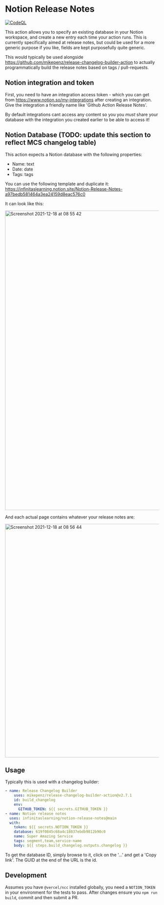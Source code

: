 # Notion Release Notes

[![CodeQL](https://github.com/infinitaslearning/notion-release-notes/actions/workflows/codeql-analysis.yml/badge.svg)](https://github.com/infinitaslearning/notion-release-notes/actions/workflows/codeql-analysis.yml)

This action allows you to specify an existing database in your Notion workspace, and create a new entry each time your action runs.  This is currently specifically aimed at release notes, but could be used for a more generic purpose if you like, fields are kept purposefully quite generic.

This would typically be used alongside https://github.com/mikepenz/release-changelog-builder-action to actually programmatically build the release notes based on tags / pull-requests.

## Notion integration and token

First, you need to have an integration access token - which you can get from https://www.notion.so/my-integrations after creating an integration.  Give the integration a friendly name like 'Github Action Release Notes'.

By default integrations cant access any content so you you *must* share your database with the integration you created earlier to be able to access it!

## Notion Database (TODO: update this section to reflect MCS changelog table)

This action expects a Notion database with the following properties:

  - Name: text
  - Date: date
  - Tags: tags

You can use the following template and duplicate it: https://infinitaslearning.notion.site/Notion-Release-Notes-a97bedb581464a3ea24159d8eac576c0

It can look like this:

<img width="981" alt="Screenshot 2021-12-18 at 08 55 42" src="https://user-images.githubusercontent.com/239305/146633970-5e1baaf8-6457-4664-b56c-284355e3b241.png">

And each actual page contains whatever your release notes are:

<img width="765" alt="Screenshot 2021-12-18 at 08 56 44" src="https://user-images.githubusercontent.com/239305/146633996-116ff1af-5fe7-4642-ab65-3c0f6ccedf1e.png">

## Usage

Typically this is used with a changelog builder:

```yaml
- name: Release Changelog Builder
    uses: mikepenz/release-changelog-builder-action@v2.7.1
    id: build_changelog
    env:
      GITHUB_TOKEN: ${{ secrets.GITHUB_TOKEN }}   
- name: Notion release notes        
  uses: infinitaslearning/notion-release-notes@main        
  with:          
    token: ${{ secrets.NOTION_TOKEN }}
    database: 619f0845c68a4c18837ebdb9812b90c0
    name: Super Amazing Service    
    tags: segment,team,service-name
    body: ${{ steps.build_changelog.outputs.changelog }}
```

To get the database ID, simply browse to it, click on the '...' and get a 'Copy link'.  The GUID at the end of the URL is the id.

## Development

Assumes you have `@vercel/ncc` installed globally, you need a `NOTION_TOKEN` in your environment for the tests to pass.
After changes ensure you `npm run build`, commit and then submit a PR.
